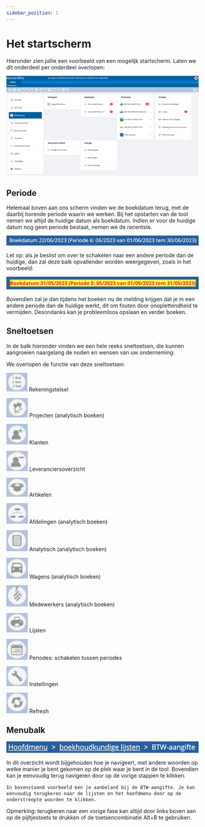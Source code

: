 ```yaml
---
sidebar_position: 1
---
```


# Het startscherm

Hieronder zien jullie een voorbeeld van een mogelijk startscherm. Laten we dit onderdeel
per onderdeel overlopen:

![Alt text](../../../../resources/image.png)

## Periode

Helemaal boven aan ons scherm vinden we de boekdatum terug, met de daarbij horende periode waarin we werken. Bij het opstarten van de tool nemen we altijd de huidige datum als boekdatum. Indien er voor de huidige datum nog geen periode bestaat, nemen we de recentste. 

![Alt text](../../../../resources/image-1.png)

Let op: als je beslist om over te schakelen naar een andere periode dan de huidige, dan zal deze balk opvallender worden weergegeven, zoals in het voorbeeld: 

![Alt text](../../../../resources/image-2.png)

Bovendien zal je dan tijdens het boeken nu de melding krijgen dat je in een andere periode dan de huidige werkt, dit om fouten door onoplettendheid te vermijden. Desondanks kan je probleemloos opslaan en verder boeken. 

## Sneltoetsen

In de balk hieronder vinden we een hele reeks sneltoetsen, die kunnen aangroeien naargelang de noden en wensen van uw onderneming: 

We overlopen de functie van deze sneltoetsen:

![Alt text ](../../../../resources/image-3.png) Rekeningstelsel

![Alt text](../../../../resources/image-4.png) Projecten (analytisch boeken)

![Alt text](../../../../resources/image-5.png) Klanten

![Alt text](../../../../resources/image-6.png) Leveranciersoverzicht

![Alt text](../../../../resources/image-8.png) Artikelen

![Alt text](../../../../resources/image-9.png) Afdelingen (analytisch boeken)

![Alt text](../../../../resources/image-10.png) Analytisch (analytisch boeken)

![Alt text](../../../../resources/image-11.png) Wagens (analytisch boeken)

![Alt text](../../../../resources/image-12.png) Medewerkers (analytisch boeken)

![Alt text](../../../../resources/image-13.png) Lijsten

![Alt text](../../../../resources/image-14.png) Periodes: schakelen tussen periodes

![Alt text](../../../../resources/image-15.png) Instellingen

![Alt text](../../../../resources/image-16.png) Refresh


## Menubalk

![Alt text](../../../../resources/image-17.png)

In dit overzicht wordt bijgehouden hoe je navigeert, met andere woorden op welke manier je bent gekomen op de plek waar je bent in de tool. Bovendien kan je eenvoudig terug navigeren door op de vorige stappen te klikken. 

    In bovenstaand voorbeeld ben je aanbeland bij de BTW-aangifte. Je kan eenvoudig terugkeren naar de lijsten en het hoofdmenu door op de onderstreepte woorden te klikken. 

Opmerking: terugkeren naar een vorige fase kan altijd door links boven aan op de pijltjestoets te drukken of de toetsencombinatie Alt+B te gebruiken. 

